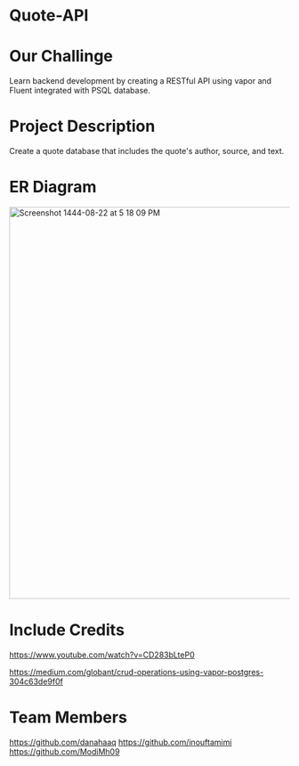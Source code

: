 # Quote-API

# Our Challinge
Learn backend development by creating  a RESTful API using vapor and Fluent integrated with PSQL database.

# Project Description
Create a quote database that includes the quote's author, source, and text.

# ER Diagram 

<img width="704" alt="Screenshot 1444-08-22 at 5 18 09 PM" src="https://user-images.githubusercontent.com/116819382/226619967-9dc35f2d-9e4d-4eb8-bf43-b34e5ea6a767.png">

# Include Credits

https://www.youtube.com/watch?v=CD283bLteP0

https://medium.com/globant/crud-operations-using-vapor-postgres-304c63de9f0f



# Team Members 
https://github.com/danahaaq
https://github.com/inouftamimi
https://github.com/ModiMh09



